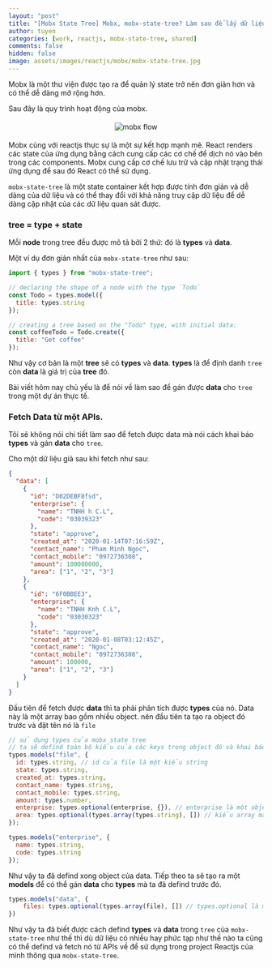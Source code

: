 ```yaml
---
layout: "post"
title: "[Mobx State Tree] Mobx, mobx-state-tree? Làm sao để lấy dữ liệu từ APIs trong mobx-state-tree?"
author: tuyen
categories: [work, reactjs, mobx-state-tree, shared]
comments: false
hidden: false
image: assets/images/reactjs/mobx/mobx-state-tree.jpg
---
```


Mobx là một thư viện được tạo ra để quản lý state trở nên đơn giản hơn và có thể dễ dàng mở rộng hơn.

Sau đây là quy trình hoạt động của mobx.

<p style="display: flex;"><img style="margin: 5px auto;" src="{{ site.baseurl }}/assets/images/reactjs/mobx/flow.png" alt="mobx flow" /></p>

Mobx cùng với reactjs thực sự là một sự kết hợp mạnh mẽ. React renders các state của ứng dụng bằng cách cung cấp các cơ chế để dịch nó vào bên trong các components. Mobx cung cấp cơ chế lưu trữ và cập nhật trạng thái ứng dụng để sau đó React có thể sử dụng.

`mobx-state-tree` là một state container kết hợp được tính đơn giản và dễ dàng của dữ liệu và có thể thay đổi với khả năng truy cập dữ liệu để dễ dàng cập nhật của các dữ liệu quan sát được.

### tree = type + state

Mỗi **node** trong tree đều được mô tả bởi 2 thứ: đó là **types** và **data**.

Một ví dụ đơn giản nhất của `mobx-state-tree` như sau:

```javascript
import { types } from "mobx-state-tree";

// declaring the shape of a node with the type `Todo`
const Todo = types.model({
  title: types.string
});

// creating a tree based on the "Todo" type, with initial data:
const coffeeTodo = Todo.create({
  title: "Get coffee"
});
```

Như vậy cơ bản là một **tree** sẽ có **types** và **data**. **types** là để định danh `tree` còn **data** là giá trị của **tree** đó.

Bài viết hôm nay chủ yếu là để nói về làm sao để gán được **data** cho `tree` trong một dự án thực tế.

### Fetch Data từ một APIs.

Tôi sẽ không nói chi tiết làm sao để fetch được data mà nói cách khai báo **types** và gán **data** cho `tree`.

Cho một dữ liệu giả sau khi fetch như sau:

```json
{
  "data": [
    {
      "id": "D02DEBF8fsd",
      "enterprise": {
        "name": "TNHH h C.L",
        "code": "03039323"
      },
      "state": "approve",
      "created_at": "2020-01-14T07:16:59Z",
      "contact_name": "Pham Minh Ngoc",
      "contact_mobile": "0972736308",
      "amount": 100000000,
      "area": ["1", "2", "3"]
    },
    {
      "id": "6F0BBEE3",
      "enterprise": {
        "name": "TNHH Knh C.L",
        "code": "03030323"
      },
      "state": "approve",
      "created_at": "2020-01-08T03:12:45Z",
      "contact_name": "Ngoc",
      "contact_mobile": "0972736308",
      "amount": 100000,
      "area": ["1", "2", "3"]
    }
  ]
}
```

Đầu tiên để fetch được **data** thì ta phải phân tích được **types** của nó. Data này là một array bao gồm nhiều object. nên đầu tiên ta tạo ra object đó trước và đặt tên nó là `file`

```javascript
// sử dụng types của mobx state tree
// ta sẽ defind toàn bộ kiểu của các keys trong object đó và khai báo nó.
types.models("file", {
  id: types.string, // id của file là một kiểu string
  state: types.string,
  created_at: types.string,
  contact_name: types.string,
  contact_mobile: types.string,
  amount: types.number,
  enterprise: types.optional(enterprise, {}), // enterprise là một object khác nên ta lại defind nó ra ngoài để dễ quản lý hơn.
  area: types.optional(types.array(types.string), []) // kiểu array mà chỉ có string hoặc thì để types.array thôi
});

types.models("enterprise", {
  name: types.string,
  code: types.string
});
```

Như vậy ta đã defind xong object của data. Tiếp theo ta sẽ tạo ra một **models** để có thể gán **data** cho **types** mà ta đã defind trước đó.

```javascript
types.models("data", {
    files: types.optional(types.array(file), []) // types.optional là một kiểu dữ liệu đặc biệt lựa chọn một trong 2. nên ta thường để default data cho các dữ liệu required.
})
```

Như vậy ta đã biết được cách defind **types** và **data** trong `tree` của `mobx-state-tree` như thế thì dù dữ liệu có nhiều hay phức tạp như thế nào ta cũng có thể defind và fetch nó từ APIs về để sử dụng trong project Reactjs của mình thông qua `mobx-state-tree`.